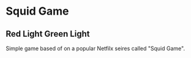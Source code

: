 # Squid Game
## Red Light Green Light

Simple game based of on a popular Netfilx seires called "Squid Game".